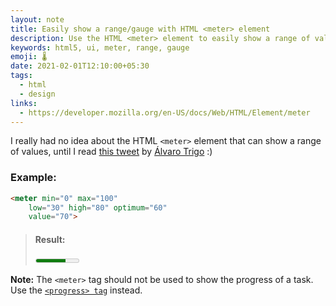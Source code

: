 ```yaml
---
layout: note
title: Easily show a range/gauge with HTML <meter> element
description: Use the HTML <meter> element to easily show a range of values. It automatically color-codes the too-high or too-low values!
keywords: html5, ui, meter, range, gauge
emoji: 🌡
date: 2021-02-01T12:10:00+05:30
tags:
  - html
  - design
links:
  - https://developer.mozilla.org/en-US/docs/Web/HTML/Element/meter
---
```


I really had no idea about the HTML `<meter>` element that can show a range of values, until I read [this tweet](https://twitter.com/IMAC2/status/1352603699944816645) by [Álvaro Trigo](https://twitter.com/IMAC2) :)


### Example:
```html
<meter min="0" max="100"
	low="30" high="80" optimum="60"
	value="70">
```

> #### Result:
> <meter min="0" max="100" low="30" high="80" optimum="60" value="70">



**Note:** The `<meter>` tag should not be used to show the progress of a task. Use the [`<progress> tag`](https://developer.mozilla.org/en-US/docs/Web/HTML/Element/progress) instead.
